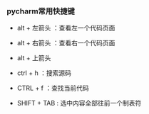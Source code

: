 ###  pycharm常用快捷键

- alt + 左箭头 ：查看左一个代码页面
- alt + 右箭头 ：查看右一个代码页面
- alt + 上箭头

- ctrl + h ：搜索源码
- CTRL + f ：查找当前代码

- SHIFT + TAB : 选中内容全部往前一个制表符
